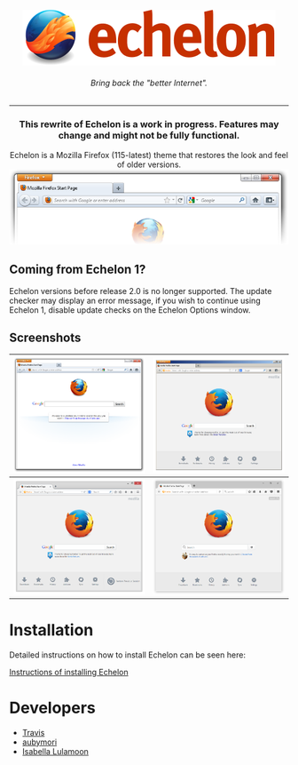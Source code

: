 <p align="center">
    <img src="images/echelon.png" alt="Echelon logo">
    <h6 align="center"><i>Bring back the "better Internet".</i></h6>
    
</p>

___

<h3 align="center">
<b>This rewrite of Echelon is a work in progress. Features may change and might not be fully functional.</b>
</h3>

<p align="center">
  Echelon is a Mozilla Firefox (115-latest) theme that restores the look and feel of older versions.

  <img src="images/preview.png" alt="Echelon logo">
</p>

## Coming from Echelon 1?
Echelon versions before release 2.0 is no longer supported. The update checker may display an error message, if you wish to continue using Echelon 1, disable update checks on the Echelon Options window.

## Screenshots
| ![preview-1](images/preview-1.png) | ![preview-2](images/preview-2.png) |
|---|---|
| ![preview-3](images/preview-3.png) | ![preview-4](images/preview-4.png) |

# Installation
Detailed instructions on how to install Echelon can be seen here:

[Instructions of installing Echelon](https://github.com/echelon-theme/echelon/wiki/Installation)

# Developers
* [Travis](https://github.com/travy-patty/)
* [aubymori](https://github.com/aubymori) 
* [Isabella Lulamoon](https://github.com/kawapure/)
